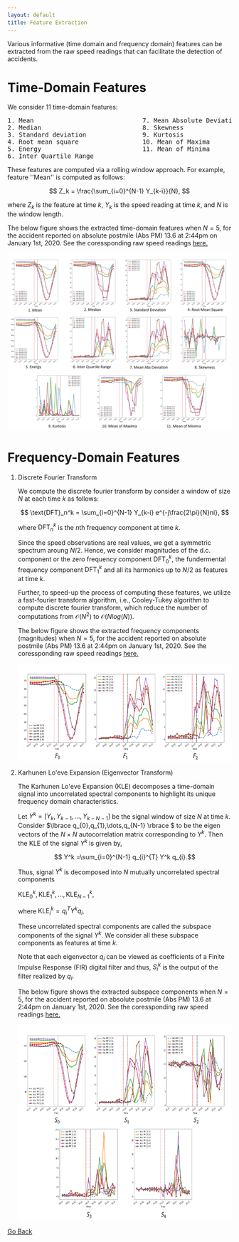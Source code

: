 ```yaml
---
layout: default
title: Feature Extraction
---
```


Various informative (time domain and frequency domain) features can be extracted from the raw speed readings that can facilitate the detection of accidents. 

# Time-Domain Features

We consider 11 time-domain features:
<pre>
1. Mean                             7. Mean Absolute Deviation
2. Median                           8. Skewness
3. Standard deviation               9. Kurtosis
4. Root mean square                 10. Mean of Maxima
5. Energy                           11. Mean of Minima
6. Inter Quartile Range
</pre>


These features are computed via a rolling window approach. For example, feature ''Mean'' is computed as follows:

$$ Z_k = \frac{\sum_{i=0}^{N-1} Y_{k-i}}{N}, $$

where $Z_k$ is the feature at time $k$, $Y_k$ is the speed reading at time $k$, and $N$ is the window length. 

 
The below figure shows the extracted time-domain features when $N=5$, for the accident reported on absolute postmile (Abs PM) 13.6 at 2:44pm on January 1st, 2020. See the coressponding raw speed readings [here.](./data_collect.html)

![feat](../images/time_feat1.png)
 
 
# Frequency-Domain Features

1. Discrete Fourier Transform
 
   We compute the discrete fourier transform by consider a window of size $N$ at each time $k$ as follows:

   $$ \text{DFT}_n^k = \sum_{i=0}^{N-1} Y_{k-i} e^{-j\frac{2\pi}{N}ni}, $$

   where $\text{DFT}_n^k$ is the $n$th frequency component at time $k$.

   Since the speed observations are real values, we get a symmetric spectrum aroung $N/2$. Hence, we consider magnitudes of the d.c. component or the zero frequency component $\text{DFT}_0^k$, the fundermental frequency component $\text{DFT}_1^k$ and all its harmonics up to $N/2$ as features at time $k$. 

   Further, to speed-up the process of computing these features, we utilize a fast-fourier transform algorithm, i.e., Cooley-Tukey algorithm to compute discrete fourier transform, which reduce the number of computations from $\mathcal{O}(N^2)$ to $\mathcal{O}(Nlog(N))$. 
   
   The below figure shows the extracted frequency components (magnitudes) when $N=5$, for the accident reported on absolute postmile (Abs PM) 13.6 at 2:44pm on January 1st, 2020. See the coressponding raw speed readings [here.](./data_collect.html)

   <p align="center">
       <img src="../images/dft.png" height="220" width="600">
   </p>

2. Karhunen Lo\'eve Expansion (Eigenvector Transform)

   The Karhunen Lo\'eve Expansion (KLE) decomposes a time-domain signal into uncorrelated spectral components to highlight its unique frequency domain characteristics.

   Let $Y^k =[Y_{k},Y_{k-1},\dots,Y_{k-N-1}]$ be the signal window of size $N$ at time $k$. Consider $\lbrace q_{0},q_{1},\dots,q_{N-1} \rbrace $ to be the eigen vectors of the $N \times N$ autocorrelation matrix corresponding to $Y^k$. Then the KLE of the signal $Y^k$ is given by,

   $$ Y^k =\sum_{i=0}^{N-1} q_{i}^{T} Y^k q_{i}.$$

   Thus, signal $Y^k$ is decomposed into $N$ mutually uncorrelated spectral components 
   
   
   $\text{KLE}_0^k,\text{KLE}_1^k,\dots,\text{KLE}_{N-1}^k$, 
   
   
   where $\text{KLE}_i^k= q_i^T Y^k q_i$. 
   
   These uncorrelated spectral components are called the subspace components of the signal $Y^k$. We consider all these subspace components as features at time $k$.

   Note that each eigenvector $q_{i}$ can be viewed as coefficients of a Finite Impulse Response (FIR) digital filter and thus, $S_{i}^k$ is the output of the filter realized by $q_{i}$.
   
   The below figure shows the extracted subspace components when $N=5$, for the accident reported on absolute postmile (Abs PM) 13.6 at 2:44pm on January 1st, 2020. See the coressponding raw speed readings [here.](./data_collect.html)
 
   <p align="center">
  	 <img src="../images/kle.png" height="440" width="600">
   </p>
   
[Go Back](../)

